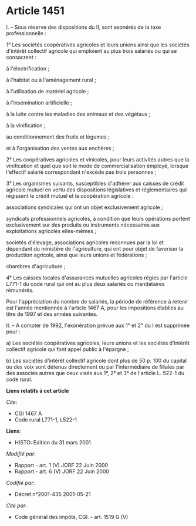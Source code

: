 # Article 1451

I. – Sous réserve des dispositions du II, sont exonérés de la taxe professionnelle :

1° Les sociétés coopératives agricoles et leurs unions ainsi que les sociétés d'intérêt collectif agricole qui emploient au
plus trois salariés ou qui se consacrent :

à l'électrification ;

à l'habitat ou à l'aménagement rural ;

à l'utilisation de matériel agricole ;

à l'insémination artificielle ;

à la lutte contre les maladies des animaux et des végétaux ;

à la vinification ;

au conditionnement des fruits et légumes ;

et à l'organisation des ventes aux enchères ;

2° Les coopératives agricoles et vinicoles, pour leurs activités autres que la vinification et quel que soit le mode de
commercialisation employé, lorsque l'effectif salarié correspondant n'excède pas trois personnes ;

3° Les organismes suivants, susceptibles d'adhérer aux caisses de crédit agricole mutuel en vertu des dispositions
législatives et réglementaires qui régissent le crédit mutuel et la coopération agricole :

associations syndicales qui ont un objet exclusivement agricole ;

syndicats professionnels agricoles, à condition que leurs opérations portent exclusivement sur des produits ou instruments
nécessaires aux exploitations agricoles elles-mêmes ;

sociétés d'élevage, associations agricoles reconnues par la loi et dépendant du ministère de l'agriculture, qui ont pour
objet de favoriser la production agricole, ainsi que leurs unions et fédérations ;

chambres d'agriculture ;

4° Les caisses locales d'assurances mutuelles agricoles régies par l'article L771-1 du code rural qui ont au plus deux
salariés ou mandataires rémunérés.

Pour l'appréciation du nombre de salariés, la période de référence à retenir est l'année mentionnée à l'article 1467 A, pour
les impositions établies au titre de 1997 et des années suivantes.

II. – A compter de 1992, l'exonération prévue aux 1° et 2° du I est supprimée pour :

a) Les sociétés coopératives agricoles, leurs unions et les sociétés d'intérêt collectif agricole qui font appel public à
l'épargne ;

b) Les sociétés d'intérêt collectif agricole dont plus de 50 p. 100 du capital ou des voix sont détenus directement ou par
l'intermédiaire de filiales par des associés autres que ceux visés aux 1°, 2° et 3° de l'article L. 522-1 du code rural.

**Liens relatifs à cet article**

_Cite_:

  - CGI 1467 A
  - Code rural L771-1, L522-1

**Liens**:

  - HISTO: Edition du 31 mars 2001

_Modifié par_:

  - Rapport - art. 1 (V) JORF 22 Juin 2000
  - Rapport - art. 6 (V) JORF 22 Juin 2000

_Codifié par_:

  - Décret n°2001-435 2001-05-21

_Cité par_:

  - Code général des impôts, CGI. - art. 1519 G (V)

